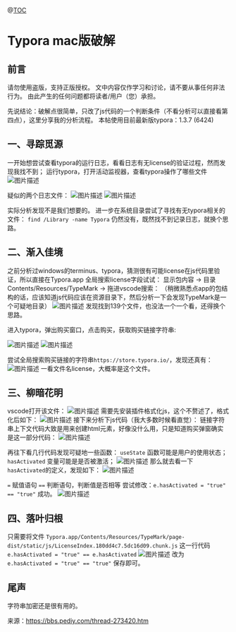 @[TOC](这里写自定义目录标题)

# Typora mac版破解

## 前言

请勿使用盗版，支持正版授权。
文中内容仅作学习和讨论，请不要从事任何非法行为。
由此产生的任何问题都将读者/用户（您）承担。

 

先说结论：破解点很简单，只改了js代码的一个判断条件（不看分析可以直接看第四点），这里分享我的分析流程。
本帖使用目前最新版typora：1.3.7 (6424)

## 一、寻踪觅源

一开始想尝试查看typora的运行日志，看看日志有无license的验证过程，然而发现我找不到；
运行typora，打开活动监视器，查看typora操作了哪些文件
![图片描述](https://bbs.pediy.com/upload/attach/202206/726474_KNNTGMD5SH8HT8T.png)

 

疑似的两个日志文件：
![图片描述](https://bbs.pediy.com/upload/attach/202206/726474_43RGGG43UVPXXQY.png)
![图片描述](https://bbs.pediy.com/upload/attach/202206/726474_UD3PBD5XPKBZTGP.png)

 

实际分析发现不是我们想要的。
进一步在系统目录尝试了寻找有无typora相关的文件：
`find /Library -name Typora`
仍然没有，既然找不到记录日志，就换个思路。

## 二、渐入佳境

之前分析过windows的terminus、typora，猜测很有可能license在js代码里验证，所以直接在Typora.app 全局搜索license字段试试：
显示包内容 -> 目录Contents/Resources/TypeMark -> 拖进vscode搜索：
（稍微熟悉点app的包结构的话，应该知道js代码应该在资源目录下，然后分析一下会发现TypeMark是一个可疑地目录）
![图片描述](https://bbs.pediy.com/upload/attach/202206/726474_GWBSCQ5SDK4NCFD.png)
发现找到139个文件，也没法一个一个看，还得换个思路。

 

进入typora，弹出购买窗口，点击购买，获取购买链接字符串:

 

![图片描述](https://bbs.pediy.com/upload/attach/202206/726474_H5D5VTHWBJ3DAFA.png)
![图片描述](https://bbs.pediy.com/upload/attach/202206/726474_YFFYN44B9YPQW9P.png)

 

尝试全局搜索购买链接的字符串`https://store.typora.io/`，发现还真有：
![图片描述](https://bbs.pediy.com/upload/attach/202206/726474_A8T75U5G52UVMTW.png)
一看文件名license，大概率是这个文件。

## 三、柳暗花明

vscode打开该文件：
![图片描述](https://bbs.pediy.com/upload/attach/202206/726474_P74VCB8MZMEZ4TW.png)
需要先安装插件格式化js，这个不赘述了，格式化后如下：
![图片描述](https://bbs.pediy.com/upload/attach/202206/726474_VF9KUZQVG4G6Z58.png)
接下来分析下js代码（我大多数时候看直觉）：
链接字符串上下文代码大致是用来创建html元素，好像没什么用，只是知道购买弹窗确实是这一部分代码：
![图片描述](https://bbs.pediy.com/upload/attach/202206/726474_WR5GDXYCPX72G44.png)

 

再往下看几行代码发现可疑地一些函数：
`useState` 函数可能是用户的使用状态；
`hasActivated` 变量可能是是否被激活；
![图片描述](https://bbs.pediy.com/upload/attach/202206/726474_55H9FXDWFF3AZ56.png)
那么就去看一下 `hasActivated`的定义，发现如下：
![图片描述](https://bbs.pediy.com/upload/attach/202206/726474_QVRA3KCGQYSD57V.png)

 

`=` 赋值语句
`==` 判断语句，判断值是否相等
尝试修改：`e.hasActivated = "true" == "true"`
成功。
![图片描述](https://bbs.pediy.com/upload/attach/202206/726474_K54WDU5KRSH3CRB.png)

## 四、落叶归根

只需要将文件
`Typora.app/Contents/Resources/TypeMark/page-dist/static/js/LicenseIndex.180dd4c7.5dc16d09.chunk.js`
这一行代码
`e.hasActivated = "true" == e.hasActivated`
![图片描述](https://bbs.pediy.com/upload/attach/202206/726474_CG7WXR25HYWCN99.png)
改为
`e.hasActivated = "true" == "true"`
保存即可。

## 尾声

字符串加密还是很有用的。



来源：https://bbs.pediy.com/thread-273420.htm